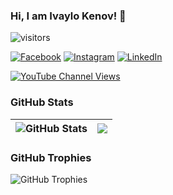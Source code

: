### Hi, I am Ivaylo Kenov! 👋

![visitors](https://visitor-badge.glitch.me/badge?page_id=ivaylokenov)

[![Facebook](https://img.shields.io/badge/-Facebook-00B2FF?style=flat-square&logo=Facebook&logoColor=white)](https://www.facebook.com/ivaylo.kenov/)
[![Instagram](https://img.shields.io/badge/-Instagram-e4405f?style=flat-square&logo=Instagram&logoColor=white)](https://www.instagram.com/ivaylokenov/) 
[![LinkedIn](https://img.shields.io/badge/-LinkedIn-0e76a8?style=flat-square&logo=Linkedin&logoColor=white)](https://www.linkedin.com/in/kenov/) 

[![YouTube Channel Views](https://img.shields.io/youtube/channel/views/UCP5Ons7fK3yKhX6lhc9XcfQ?label=Code%20It%20Up%20Views&style=social)](https://www.youtube.com/c/CodeItUpwithIvo)

### GitHub Stats

| <img align="center" src="https://github-readme-stats.vercel.app/api?username=ivaylokenov&count_private=true&show_icons=true&include_all_commits=true&hide_border=true&hide=contribs" alt="GitHub Stats" /> | <img align="center" src="https://github-readme-stats.vercel.app/api/top-langs/?username=ivaylokenov&layout=compact&hide_border=true" /> |
| ------------- | ------------- |

### GitHub Trophies

<img align="center" src="https://github-profile-trophy.vercel.app/?username=ivaylokenov&rank=-C,-B&margin-w=48" alt="GitHub Trophies" />
